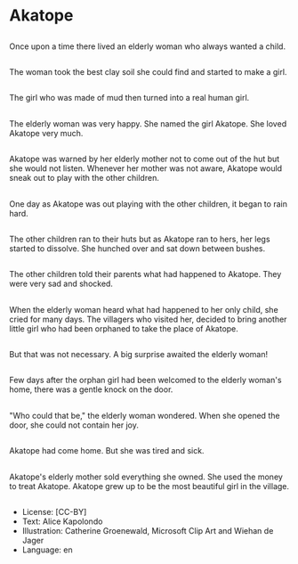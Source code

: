 # Akatope

##
Once upon a time there lived an
elderly woman who always
wanted a child.

##
The woman took the best clay soil she could find and
started to make a girl.

##
The girl who was made of mud
then turned into a real human
girl.

##
The elderly woman was very
happy.
She named the girl Akatope.
She loved Akatope very much.

##
Akatope was warned by her
elderly mother not to come out
of the hut but she would not
listen.
Whenever her mother was not
aware, Akatope would sneak
out to play with the other
children.

##
One day as Akatope was out
playing with the other children,
it began to rain hard.

##
The other children ran to their
huts but as Akatope ran to hers,
her legs started to dissolve.
She hunched over and sat down
between bushes.

##
The other children told their
parents what had happened to
Akatope.
They were very sad and
shocked.

##
When the elderly woman heard
what had happened to her only
child, she cried for many days.
The villagers who visited her,
decided to bring another little
girl who had been orphaned to
take the place of Akatope.

##
But that was not necessary.
A big surprise awaited the elderly woman!

##
Few days after the orphan girl
had been welcomed to the
elderly woman's home, there
was a gentle knock on the door.

##
"Who could that be," the elderly
woman wondered.
When she opened the door, she
could not contain her joy.

##
Akatope had come home.
But she was tired and sick.

##
Akatope's elderly mother sold
everything she owned.
She used the money to treat
Akatope.
Akatope grew up to be the most
beautiful girl in the village.

##
* License: [CC-BY]
* Text: Alice Kapolondo
* Illustration: Catherine Groenewald, Microsoft Clip Art and Wiehan de Jager
* Language: en
